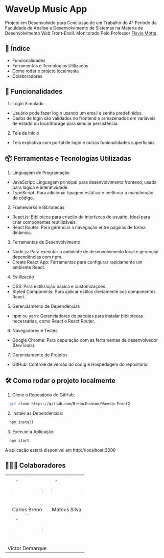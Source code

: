 # WaveUp Music App
  Projeto em Desenvolvido para Conclusao de um Trabalho do 4° Periodo da Faculdade de Analise e Desenvolvimento de Sistemas na Materia de Desenvolvimento Web Front-EndII. Monitorado Pelo Professor [Flavio Motta](https://github.com/FlavioAAMotta).

## 📘 Índice
  * Funcionalidades
  * Ferramentas e Tecnologias Utilizadas
  * Como rodar o projeto localmente
  * Colaboradores


## 🚀 Funcionalidades

1. Login Simulado
* Usuário pode fazer login usando um email e senha predefinidos.
* Dados de login são validados no frontend e armazenados em variáveis de estado ou localStorage para simular persistência.

2. Tela de Inicio
* Tela expliativa com portal de login e outras funionalidades superficiais

## 📦 Ferramentas e Tecnologias Utilizadas
1. Linguagem de Programação
* JavaScript: Linguagem principal para desenvolvimento frontend, usada para lógica e interatividade.
* TypeScript: Para adicionar tipagem estática e melhorar a manutenção do código.

2. Frameworks e Bibliotecas
* React.js: Biblioteca para criação de interfaces de usuário. Ideal para criar componentes reutilizáveis.
* React Router: Para gerenciar a navegação entre páginas de forma dinâmica.

3. Ferramentas de Desenvolvimento
* Node.js: Para executar o ambiente de desenvolvimento local e gerenciar dependências com npm.
* Create React App: Ferramentas para configurar rapidamente um ambiente React.

4. Estilização
* CSS: Para estilização básica e customizações.
* Styled Components: Para aplicar estilos diretamente aos componentes React.

5. Gerenciamento de Dependências
* npm ou yarn: Gerenciadores de pacotes para instalar bibliotecas necessárias, como React e React Router.

6. Navegadores e Testes
* Google Chrome: Para depuração com as ferramentas de desenvolvedor (DevTools).

7. Gerenciamento de Projetos
* GitHub: Controle de versão do códig e Hospedagem do repositório.


## 🛠️ Como rodar o projeto localmente
  1. Clone o Repositório do GitHub:
  ```bash
    git clone https://github.com/BrenoJhonson/WaveUp-Front2
  ```

  2. Instale as Dependências:
  ```bash
    npm install
  ```

  3. Execute a Aplicação:
  ```bash
    npm start
  ```
  A aplicação estará disponível em http://localhost:3000

## 👨🏽‍💻 Colaboradores

<div align="center">
  <table>
    <tr>
      <td align="center">
        <a href="https://github.com/BrenoJhonson" style="text-decoration: none;">
          <img src="https://avatars.githubusercontent.com/u/168320214?v=4" width="100" height="100" style="border-radius: 50%;">
          <br>
          Carlos Breno
        </a>
      <td align="center">
        <a href="https://github.com/mateus-2002" style="text-decoration: none;">
          <img src="https://avatars.githubusercontent.com/u/180777561?v=4" width="100" height="100" style="border-radius: 50%;">
          <br>
          Mateus Silva
        </a>
      </td>
    </tr>
      <td align="center">
        <a href="https://github.com/VitinDemarque" style="text-decoration: none;">
          <img src="https://avatars.githubusercontent.com/u/126296402?v=4" width="100" height="100" style="border-radius: 50%;">
          <br>
          Victor Demarque
        </a>
      </td>
    </tr>
  </table>
</div>